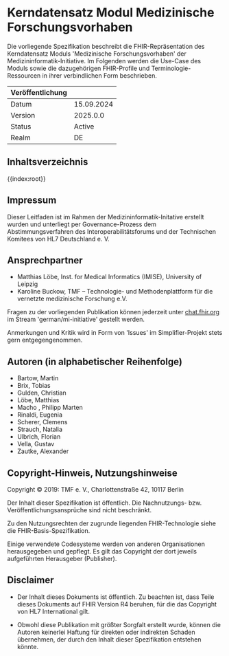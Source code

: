 # Kerndatensatz Modul Medizinische Forschungsvorhaben

Die vorliegende Spezifikation beschreibt die FHIR-Repräsentation des Kerndatensatz Moduls 'Medizinische Forschungsvorhaben' der Medizininformatik-Initiative.
Im Folgenden werden die Use-Case des Moduls sowie die dazugehörigen FHIR-Profile und Terminologie-Ressourcen in ihrer verbindlichen Form beschrieben.

| Veröffentlichung   |   |
|---------|--------------|
| Datum   | 15.09.2024   |
| Version | 2025.0.0       |
| Status  | Active       |
| Realm   | DE           | 

## Inhaltsverzeichnis

{{index:root}}

## Impressum
Dieser Leitfaden ist im Rahmen der Medizininformatik-Initative erstellt wurden und unterliegt per Governance-Prozess dem Abstimmungsverfahren des Interoperabilitätsforums und der Technischen Komitees von HL7 Deutschland e. V.

## Ansprechpartner
* Matthias Löbe, Inst. for Medical Informatics (IMISE), University of Leipzig
* Karoline Buckow, TMF – Technologie- und Methodenplattform
für die vernetzte medizinische Forschung e.V.

Fragen zu der vorliegenden Publikation können jederzeit unter [chat.fhir.org](https://chat.fhir.org/#narrow/stream/179307-german.2Fmi-initiative) im Stream 'german/mi-initiative' gestellt werden.

Anmerkungen und Kritik wird in Form von 'Issues' im Simplifier-Projekt stets gern entgegengenommen.

## Autoren (in alphabetischer Reihenfolge)
* Bartow, Martin
* Brix, Tobias
* Gulden, Christian
* Löbe, Matthias
* Macho , Philipp Marten
* Rinaldi, Eugenia 
* Scherer, Clemens
* Strauch, Natalia
* Ulbrich, Florian
* Vella, Gustav
* Zautke, Alexander

## Copyright-Hinweis, Nutzungshinweise
Copyright © 2019: TMF e. V., Charlottenstraße 42, 10117 Berlin

Der Inhalt dieser Spezifikation ist öffentlich. Die Nachnutzungs- bzw. Veröffentlichungsansprüche sind nicht beschränkt.

Zu den Nutzungsrechten der zugrunde liegenden FHIR-Technologie siehe die FHIR-Basis-Spezifikation.

Einige verwendete Codesysteme werden von anderen Organisationen herausgegeben und gepflegt. Es gilt das Copyright der dort jeweils aufgeführten Herausgeber (Publisher).

## Disclaimer
* Der Inhalt dieses Dokuments ist öffentlich. Zu beachten ist, dass Teile dieses Dokuments auf FHIR Version R4 beruhen, für die das Copyright von HL7 International gilt.

* Obwohl diese Publikation mit größter Sorgfalt erstellt wurde, können die Autoren keinerlei Haftung für direkten oder indirekten Schaden übernehmen, der durch den Inhalt dieser Spezifikation entstehen könnte.

<br><br>